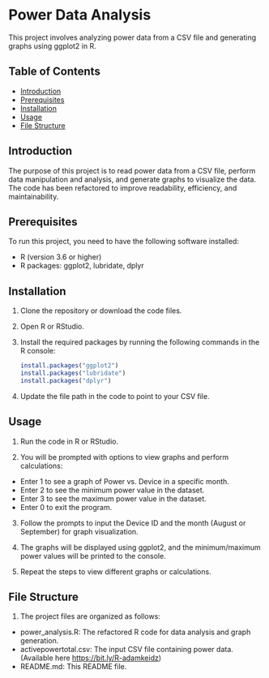 # Power Data Analysis

This project involves analyzing power data from a CSV file and generating graphs using ggplot2 in R.

## Table of Contents

- [Introduction](#introduction)
- [Prerequisites](#prerequisites)
- [Installation](#installation)
- [Usage](#usage)
- [File Structure](#file-structure)

## Introduction

The purpose of this project is to read power data from a CSV file, perform data manipulation and analysis, and generate graphs to visualize the data. The code has been refactored to improve readability, efficiency, and maintainability.

## Prerequisites

To run this project, you need to have the following software installed:

- R (version 3.6 or higher)
- R packages: ggplot2, lubridate, dplyr

## Installation

1. Clone the repository or download the code files.

2. Open R or RStudio.

3. Install the required packages by running the following commands in the R console:

   ```R
   install.packages("ggplot2")
   install.packages("lubridate")
   install.packages("dplyr")
   
4. Update the file path in the code to point to your CSV file.

## Usage

1. Run the code in R or RStudio.

2. You will be prompted with options to view graphs and perform calculations:

- Enter 1 to see a graph of Power vs. Device in a specific month.
- Enter 2 to see the minimum power value in the dataset.
- Enter 3 to see the maximum power value in the dataset.
- Enter 0 to exit the program.
3. Follow the prompts to input the Device ID and the month (August or September) for graph visualization.

4. The graphs will be displayed using ggplot2, and the minimum/maximum power values will be printed to the console.

5. Repeat the steps to view different graphs or calculations.

## File Structure

1. The project files are organized as follows:

 - power_analysis.R: The refactored R code for data analysis and graph generation.
 - activepowertotal.csv: The input CSV file containing power data. (Available here https://bit.ly/R-adamkeidz)
 - README.md: This README file.

